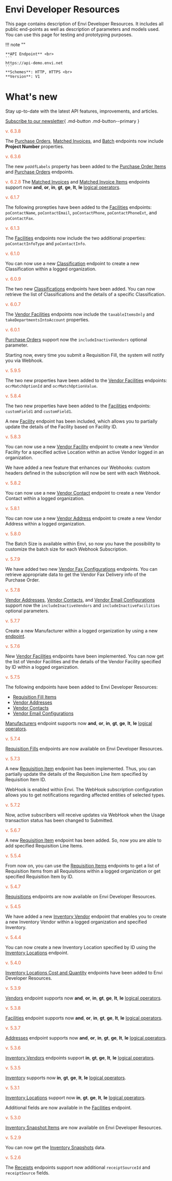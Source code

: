 # Envi Developer Resources
This page contains description of Envi Developer Resources. It includes all public end-points as well as description of parameters and models used. You can use this page for testing and prototyping purposes.


!!! note ""

    **API Endpoint** <br>
    ``` 
    https://api-demo.envi.net 
    ``` 
    **Schemes**: HTTP, HTTPS <br>
    **Version**: V1


# What's new
Stay up-to-date with the latest API features, improvements, and articles.

[Subscribe to our newsletter](https://news.envi.net/Signup/dev-news){ .md-button .md-button--primary }

<span style="color: #E0592A">v. 6.3.8</span>

The [Purchase Orders](PurchaseOrders.md), [Matched Invoices](MatchedInvoices.md), and [Batch](AP_Batch.md#get-the-specified-ap-batched-invoice) endpoints now include **Project Number** properties. 



<span style="color: #E0592A">v. 6.3.6</span>

The new ```poUdfLabels``` property has been added to the [Purchase Order Items](PurchaseOrderItems.md) and [Purchase Orders](PurchaseOrders.md) endpoints.


<span style="color: #E0592A">v. 6.2.8</span>
The [Matched Invoices](MatchedInvoices.md) and [Matched Invoice Items](MatchedInvoiceItems.md) endpoints support now **and**, **or**, **in**, **gt**, **ge**, **lt**, **le** [logical operators](Options_and_Limitations.md#logical-operators).

<span style="color: #E0592A">v. 6.1.7</span>

The following prorepties have been added to the [Facilities](Facilities.md) endpoints: ```poContactName```, ```poContactEmail```, ```poContactPhone```, ```poContactPhoneExt```, and ```poContactFax```.

<span style="color: #E0592A">v. 6.1.3</span>

The [Facilities](Facilities.md) endpoints now include the two additional properties: ```poContactInfoType``` and ```poContactInfo```.

<span style="color: #E0592A">v. 6.1.0</span>

You can now use a new [Classification](Classifications.md#create-a-new-classification) endpoint to create a new Classification within a logged organization.

<span style="color: #E0592A">v. 6.0.9</span>

The two new [Classifications](Classifications.md) endpoints have been added. You can now retrieve the list of Classifications and the details of a specific Classification.

<span style="color: #E0592A">v. 6.0.7</span>

The [Vendor Facilities](VendorFacilities.md) endpoints now include the ```taxableItemsOnly``` and ```takeDepartmentsIntoAccount``` properties.

<span style="color: #E0592A">v. 6.0.1</span>

[Purchase Orders](PurchaseOrders.md) support now the ```includeInactiveVendors``` optional parameter.

Starting now, every time you submit a Requisition Fill, the system will notify you via Webhook.

<span style="color: #E0592A">v. 5.9.5</span>

The two new properties have been added to the [Vendor Facilities](VendorFacilities.md) endpoints: ```ocrMatchOptionId``` and ```ocrMatchOptionValue```.

<span style="color: #E0592A">v. 5.8.4</span>

The two new properties have been added to the [Facilities](Facilities.md) endpoints: ```customField1``` and ```customField1```.

A new  [Facility](Facilities.md#partially-update-the-specified-facility) endpoint has been included, which allows you to partially update the details of the Facility based on Facility ID.

<span style="color: #E0592A">v. 5.8.3</span>

You can now use a new [Vendor Facility](VendorFacilities.md#create-a-new-vendor-facility) endpoint to create a new Vendor Facility for a specified active Location within an active Vendor logged in an organization.

We have added a new feature that enhances our Webhooks: custom headers defined in the subscription will now be sent with each Webhook.

<span style="color: #E0592A">v. 5.8.2</span>

You can now use a new [Vendor Contact](VendorContacts.md#create-a-new-vendor-contact) endpoint to create a new Vendor Contact within a logged organization.

<span style="color: #E0592A">v. 5.8.1</span>

You can now use a new [Vendor Address](VendorAddresses.md#create-a-new-vendor-address) endpoint to create a new Vendor Address within a logged organization.

<span style="color: #E0592A">v. 5.8.0</span>

The Batch Size is available within Envi, so now you have the possibility to customize the batch size for each Webhook Subscription.

<span style="color: #E0592A">v. 5.7.9</span>

We have added two new [Vendor Fax Configurations](VendorFaxConfigurations.md#get-the-list-of-vendor-fax-configurations) endpoints. You can retrieve appropriate data to get the Vendor Fax Delivery info of the Purchase Order.

<span style="color: #E0592A">v. 5.7.8</span>

[Vendor Addresses](VendorAddresses.md), [Vendor Contacts](VendorContacts.md), and [Vendor Email Configurations](VendorEmailConfigurations.md) support now the ```includeInactiveVendors``` and ```includeInactiveFacilities``` optional parameters.

<span style="color: #E0592A">v. 5.7.7</span>

Create a new Manufacturer within a logged organization by using a new [endpoint](Manufacturers.md#create-a-new-manufacturer).

<span style="color: #E0592A">v. 5.7.6</span>

New [Vendor Facilities](VendorFacilities.md) endpoints have been implemented. You can now get the list of Vendor Facilities and the details of the Vendor Facility specified by ID within a logged organization.

<span style="color: #E0592A">v. 5.7.5 </span>

The following endpoints have been added to Envi Developer Resources:

 - [Requisition Fill Items](RequisitionFillItems.md)
 - [Vendor Addresses](VendorAddresses.md)
 - [Vendor Contacts](VendorContacts.md)
 - [Vendor Email Configurations](VendorEmailConfigurations.md)
 
[Manufacturers](Manufacturers.md#get-the-list-of-manufacturers) endpoint supports now **and**, **or**, **in**, **gt**, **ge**, **lt**, **le** [logical operators](Options_and_Limitations.md#logical-operators).

<span style="color: #E0592A">v. 5.7.4</span>

[Requisition Fills](RequisitionFills.md#get-the-list-of-requisition-fills) endpoints are now available on Envi Developer Resources.

<span style="color: #E0592A">v. 5.7.3</span>

A new [Requisition Item](RequisitionItems.md#partially-update-the-specified-requisition-item) endpoint has been implemented. Thus, you can partially update the details of the Requisition Line Item specified by Requisition Item ID.

WebHook is enabled within Envi. The WebHook subscription configuration allows you to get notifications regarding affected entities of selected types.

<span style="color: #E0592A">v. 5.7.2</span>

Now, active subscribers will receive updates via WebHook when the Usage transaction status has been changed to Submitted.

<span style="color: #E0592A">v. 5.6.7</span>

A new [Requisition Item](RequisitionItems.md#add-the-specified-requisition-line-item) endpoint has been added. So, now you are able to add specified Requisition Line Items.

<span style="color: #E0592A">v. 5.5.4</span>

From now on, you can use the [Requisition Items](RequisitionItems.md#) endpoints to get a list of Requisition Items from all Requisitions within a logged organization or get specified Requisition Item by ID.

<span style="color: #E0592A">v. 5.4.7</span>

[Requisitions](Requisitions.md) endpoints are now available on Envi Developer Resources.

<span style="color: #E0592A">v. 5.4.5</span>

We have added a new [Inventory Vendor](Inventory.md#save-the-specified-inventory-vendor) endpoint that enables you to create a new Inventory Vendor within a logged organization and specified Inventory.

<span style="color: #E0592A">v. 5.4.4</span>

You can now create a new Inventory Location specified by ID using the [Inventory Locations](Inventory.md#save-the-specified-inventory-location) endpoint.

<span style="color: #E0592A">v. 5.4.0</span>

[Inventory Locations Cost and Quantity](InventoryLocationsCostAndQuantity.md) endpoints have been added to Envi Developer Resources.

<span style="color: #E0592A">v. 5.3.9</span>

[Vendors](Vendors.md#get-the-list-of-vendors) endpoint supports now **and**, **or**, **in**, **gt**, **ge**, **lt**, **le** [logical operators](Options_and_Limitations.md#logical-operators).

<span style="color: #E0592A">v. 5.3.8</span>

[Facilities](Facilities.md#get-the-list-of-facilities) endpoint supports now **and**, **or**, **in**, **gt**, **ge**, **lt**, **le** [logical operators](Options_and_Limitations.md#logical-operators).

<span style="color: #E0592A">v. 5.3.7</span>

[Addresses](Addresses.md#get-the-list-of-addresses) endpoint supports now **and**, **or**, **in**, **gt**, **ge**, **lt**, **le** [logical operators](Options_and_Limitations.md#logical-operators).

<span style="color: #E0592A">v. 5.3.6</span>

[Inventory Vendors](InventoryVendors.md#get-the-list-of-all-inventory-vendors) endpoints support **in**, **gt**, **ge**, **lt**, **le** [logical operators](Options_and_Limitations.md#logical-operators).

<span style="color: #E0592A">v. 5.3.5</span>

[Inventory](Inventory.md#get-the-list-of-inventory-items) supports now **in**, **gt**, **ge**, **lt**, **le** [logical operators](Options_and_Limitations.md#logical-operators).

<span style="color: #E0592A">v. 5.3.1</span>

[Inventory Locations](InventoryLocations.md#get-the-list-of-inventory-locations) support now **in**, **gt**, **ge**, **lt**, **le** [logical operators](Options_and_Limitations.md#logical-operators).

Additional fields are now available in the [Facilities](Facilities.md#get-the-list-of-facilities) endpoint.

<span style="color: #E0592A">v. 5.3.0</span>

[Inventory Snapshot Items](InventorySnapshotItems.md) are now available on Envi Developer Resources.

<span style="color: #E0592A">v. 5.2.9</span>

You can now get the [Inventory Snapshots](InventorySnapshots.md) data.

<span style="color: #E0592A">v. 5.2.6</span>

The [Receipts](Receipts.md) endpoints support now additional ``` receiptSourceId ```  and ``` receiptSource``` fields.


